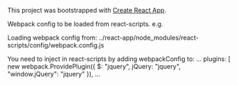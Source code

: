 This project was bootstrapped with [Create React App](https://github.com/facebook/create-react-app).

Webpack config to be loaded from react-scripts.
e.g.

Loading webpack config from:
../react-app/node_modules/react-scripts/config/webpack.config.js

You need to inject in react-scripts by adding webpackConfig to:
    ...
    plugins: [
      new webpack.ProvidePlugin({
        $: "jquery",
        jQuery: "jquery",
        "window.jQuery": "jquery"
      }),
     ...